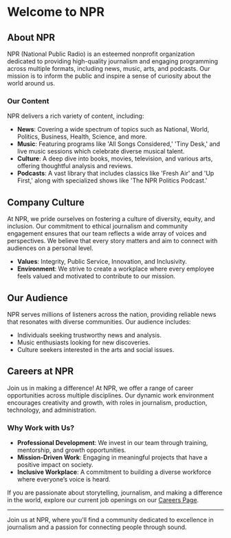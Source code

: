 # Welcome to NPR

## About NPR
NPR (National Public Radio) is an esteemed nonprofit organization dedicated to providing high-quality journalism and engaging programming across multiple formats, including news, music, arts, and podcasts. Our mission is to inform the public and inspire a sense of curiosity about the world around us.

### Our Content
NPR delivers a rich variety of content, including:
- **News**: Covering a wide spectrum of topics such as National, World, Politics, Business, Health, Science, and more.
- **Music**: Featuring programs like 'All Songs Considered,' 'Tiny Desk,' and live music sessions which celebrate diverse musical talent.
- **Culture**: A deep dive into books, movies, television, and various arts, offering thoughtful analysis and reviews.
- **Podcasts**: A vast library that includes classics like 'Fresh Air' and 'Up First,' along with specialized shows like 'The NPR Politics Podcast.'

## Company Culture
At NPR, we pride ourselves on fostering a culture of diversity, equity, and inclusion. Our commitment to ethical journalism and community engagement ensures that our team reflects a wide array of voices and perspectives. We believe that every story matters and aim to connect with audiences on a personal level.

- **Values**: Integrity, Public Service, Innovation, and Inclusivity.
- **Environment**: We strive to create a workplace where every employee feels valued and motivated to contribute to our mission.

## Our Audience
NPR serves millions of listeners across the nation, providing reliable news that resonates with diverse communities. Our audience includes:
- Individuals seeking trustworthy news and analysis.
- Music enthusiasts looking for new discoveries.
- Culture seekers interested in the arts and social issues.

## Careers at NPR
Join us in making a difference! At NPR, we offer a range of career opportunities across multiple disciplines. Our dynamic work environment encourages creativity and growth, with roles in journalism, production, technology, and administration.

### Why Work with Us?
- **Professional Development**: We invest in our team through training, mentorship, and growth opportunities.
- **Mission-Driven Work**: Engaging in meaningful projects that have a positive impact on society.
- **Inclusive Workplace**: A commitment to building a diverse workforce where everyone’s voice is heard.

If you are passionate about storytelling, journalism, and making a difference in the world, explore our current job openings on our [Careers Page](https://www.npr.org/careers).

---

Join us at NPR, where you'll find a community dedicated to excellence in journalism and a passion for connecting people through sound.